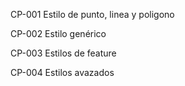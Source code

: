 CP-001
Estilo de punto, linea y poligono

CP-002
Estilo genérico

CP-003
Estilos de feature

CP-004
Estilos avazados